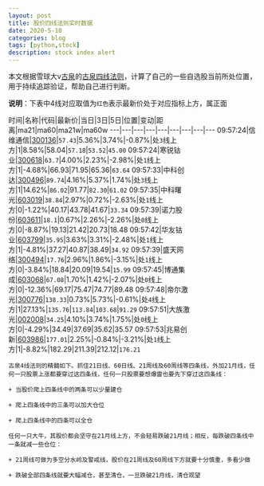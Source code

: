 ```yaml
---
layout: post
title: 股价四线法则实时数据
date: 2020-5-10
categories: blog
tags: [python,stock]
description: stock index alert
---
```



本文根据雪球大v[古泉](https://xueqiu.com/u/7148646888)的[古泉四线法则](https://xueqiu.com/7148646888/130498192)，计算了自己的一些自选股当前所处位置，用于持续追踪验证，帮助自己进行判断。

**说明**：下表中4线对应取值为`红色`表示最新价处于对应指标上方，属正面

时间|名称|代码|最新价|当日|3日|5日|位置|变动|距离|ma21|ma60|ma21w|ma60w
---|---|---|---|---|---|---|---|---
09:57:24|信维通信|[300136](https://xueqiu.com/S/SZ300136)|`57.43`|5.36%|3.74%|-0.87%|处`3`线上方|1|8.58%|58.04|`57.18`|`53.52`|`45.00`
09:57:24|寒锐钴业|[300618](https://xueqiu.com/S/SZ300618)|`63.7`|4.00%|2.23%|-2.98%|处`1`线上方|1|-4.68%|66.93|71.95|65.36|`63.64`
09:57:33|中科创达|[300496](https://xueqiu.com/S/SZ300496)|`89.74`|4.16%|5.37%|1.74%|处`3`线上方|1|14.62%|`86.02`|91.77|`82.30`|`61.02`
09:57:35|中科曙光|[603019](https://xueqiu.com/S/SH603019)|`38.84`|2.97%|0.72%|-2.63%|处`1`线上方|0|-1.22%|40.17|43.78|41.67|`33.34`
09:57:39|诺力股份|[603611](https://xueqiu.com/S/SH603611)|`18.1`|0.67%|2.26%|-2.26%|处`0`线上方|0|-8.87%|19.13|21.42|20.73|18.48
09:57:42|华友钴业|[603799](https://xueqiu.com/S/SH603799)|`35.95`|3.63%|3.31%|-2.48%|处`1`线上方|1|-4.81%|37.27|40.87|38.49|`34.92`
09:57:39|盛天网络|[300494](https://xueqiu.com/S/SZ300494)|`17.76`|2.96%|1.86%|-3.15%|处`1`线上方|0|-3.84%|18.84|20.09|19.54|`15.99`
09:57:45|博通集成|[603068](https://xueqiu.com/S/SH603068)|`67.08`|1.70%|1.42%|-2.07%|处`0`线上方|0|-12.36%|69.17|75.47|74.77|89.48
09:57:48|帝尔激光|[300776](https://xueqiu.com/S/SZ300776)|`138.33`|0.73%|5.73%|-0.61%|处`4`线上方|1|27.13%|`135.76`|`113.84`|`103.68`|`91.29`
09:57:51|大族激光|[002008](https://xueqiu.com/S/SZ002008)|`34.25`|4.10%|3.74%|1.75%|处`0`线上方|0|-4.29%|34.49|37.69|35.62|35.57
09:57:53|兆易创新|[603986](https://xueqiu.com/S/SH603986)|`177.01`|2.25%|-0.84%|-3.21%|处`1`线上方|1|-8.82%|182.29|211.39|212.12|`176.21`

```
古泉4线法则的精髓如下。抓住21日线、60日线、21周线及60周线等四条线，外加21月线，任何一只股票上涨都要穿过这四条线，任何一只股票要想爆雷也要先下穿过这四条线：

+ 当股价爬上四条线中的两条可以少量建仓

+ 爬上四条线中的三条可以加大仓位

+ 爬上四条线中的四条可以全仓

任何一只大牛，其股价都会坚守在21月线上方，不会轻易跌破21月线；相反，每跌破四条线中一条就减一些仓位：

+ 21周线可做为多空分水岭及警戒线，股价在21周线及60周线下方就要十分慎重，多看少做

+ 跌破全部四条线就要大幅减仓，甚至清仓，一旦跌破21月线，清仓观望
```